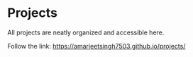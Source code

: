# Projects
All projects are neatly organized and accessible here.

Follow the link: https://amarjeetsingh7503.github.io/projects/

